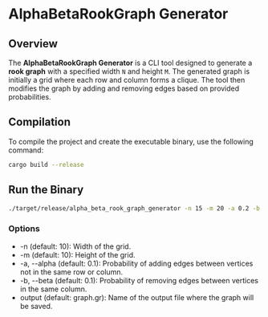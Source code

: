 # AlphaBetaRookGraph Generator

## Overview

The **AlphaBetaRookGraph Generator** is a CLI tool designed to generate a
**rook graph** with a specified width `N` and height `M`. The generated graph
is initially a grid where each row and column forms a clique. The tool then
modifies the graph by adding and removing edges based on provided
probabilities.

## Compilation
To compile the project and create the executable binary, use the following
command:
```bash
cargo build --release
```

## Run the Binary
```bash
./target/release/alpha_beta_rook_graph_generator -n 15 -m 20 -a 0.2 -b 0.3 graph_output.gr
```

### Options
- -n (default: 10): Width of the grid.
- -m (default: 10): Height of the grid.
- -a, --alpha (default: 0.1): Probability of adding edges between vertices not in the same row or column.
- -b, --beta (default: 0.1): Probability of removing edges between vertices in the same column.
- output (default: graph.gr): Name of the output file where the graph will be saved.

